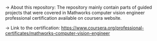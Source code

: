 -> About this repository: 
The repository mainly contain parts of guided projects that were covered in Mathworks computer vision engineer professional certification available on coursera website.

-> Link to the certification:
https://www.coursera.org/professional-certificates/mathworks-computer-vision-engineer 
